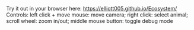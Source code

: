 Try it out in your browser here: https://elliott005.github.io/Ecosystem/
Controls: left click + move mouse: move camera; right click: select animal; scroll wheel: zoom in/out; middle mouse button: toggle debug mode
